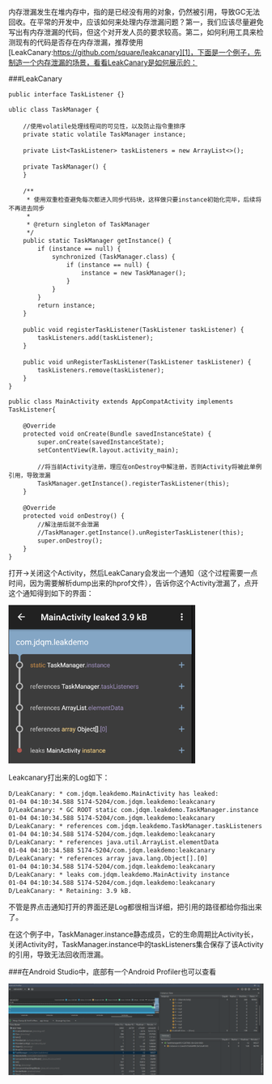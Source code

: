 内存泄漏发生在堆内存中，指的是已经没有用的对象，仍然被引用，导致GC无法回收。在平常的开发中，应该如何来处理内存泄漏问题？第一，我们应该尽量避免写出有内存泄漏的代码，但这个对开发人员的要求较高。第二，如何利用工具来检测现有的代码是否存在内存泄漏，推荐使用[LeakCanary:https://github.com/square/leakcanary][1]，下面是一个例子，先制造一个内存泄漏的场景，看看LeakCanary是如何展示的：

###LeakCanary

```
public interface TaskListener {}
```
```
ublic class TaskManager {

    //使用volatile处理线程间的可见性，以及防止指令重排序
    private static volatile TaskManager instance;

    private List<TaskListener> taskListeners = new ArrayList<>();

    private TaskManager() {
    }

    /**
     * 使用双重检查避免每次都进入同步代码块，这样做只要instance初始化完毕，后续将不再进去同步
     *
     * @return singleton of TaskManager
     */
    public static TaskManager getInstance() {
        if (instance == null) {
            synchronized (TaskManager.class) {
                if (instance == null) {
                    instance = new TaskManager();
                }
            }
        }
        return instance;
    }

    public void registerTaskListener(TaskListener taskListener) {
        taskListeners.add(taskListener);
    }

    public void unRegisterTaskListener(TaskListener taskListener) {
        taskListeners.remove(taskListener);
    }
}
```
```
public class MainActivity extends AppCompatActivity implements TaskListener{

    @Override
    protected void onCreate(Bundle savedInstanceState) {
        super.onCreate(savedInstanceState);
        setContentView(R.layout.activity_main);

        //将当前Activity注册，理应在onDestroy中解注册，否则Activity将被此单例引用，导致泄漏
        TaskManager.getInstance().registerTaskListener(this);
    }

    @Override
    protected void onDestroy() {
        //解注册后就不会泄漏
        //TaskManager.getInstance().unRegisterTaskListener(this);
        super.onDestroy();
    }
}
```
打开->关闭这个Activity，然后LeakCanary会发出一个通知（这个过程需要一点时间，因为需要解析dump出来的hprof文件），告诉你这个Activity泄漏了，点开这个通知得到如下的界面：

![](/Resource/leak_canary.png)

Leakcanary打出来的Log如下：
```
D/LeakCanary: * com.jdqm.leakdemo.MainActivity has leaked:
01-04 04:10:34.588 5174-5204/com.jdqm.leakdemo:leakcanary D/LeakCanary: * GC ROOT static com.jdqm.leakdemo.TaskManager.instance
01-04 04:10:34.588 5174-5204/com.jdqm.leakdemo:leakcanary D/LeakCanary: * references com.jdqm.leakdemo.TaskManager.taskListeners
01-04 04:10:34.588 5174-5204/com.jdqm.leakdemo:leakcanary D/LeakCanary: * references java.util.ArrayList.elementData
01-04 04:10:34.588 5174-5204/com.jdqm.leakdemo:leakcanary D/LeakCanary: * references array java.lang.Object[].[0]
01-04 04:10:34.588 5174-5204/com.jdqm.leakdemo:leakcanary D/LeakCanary: * leaks com.jdqm.leakdemo.MainActivity instance
01-04 04:10:34.588 5174-5204/com.jdqm.leakdemo:leakcanary D/LeakCanary: * Retaining: 3.9 kB.
```
不管是界点击通知打开的界面还是Log都很相当详细，把引用的路径都给你指出来了。

在这个例子中，TaskManager.instance静态成员，它的生命周期比Activity长，关闭Activity时，TaskManager.instance中的taskListeners集合保存了该Activity的引用，导致无法回收而泄漏。


###在Android Studio中，底部有一个Android Profiler也可以查看

![Android profiler](/Resource/Android_profiler.png)











[1]: https://github.com/square/leakcanary